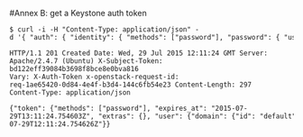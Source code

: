 #Annex B: get a Keystone auth token

    $ curl -i -H "Content-Type: application/json" -d '{ "auth": { "identity": { "methods": ["password"], "password": { "user": { "name": "admin", "domain": { "id": "default" }, "password": "xxxxxxxx" } } } } }' http://localhost:5000/v3/auth/tokens) ; echo

    HTTP/1.1 201 Created Date: Wed, 29 Jul 2015 12:11:24 GMT Server:
    Apache/2.4.7 (Ubuntu) X-Subject-Token: bd122eff39084b3698f8bce8e0bva816
    Vary: X-Auth-Token x-openstack-request-id:
    req-1ae65420-0d84-4e4f-b3d4-144c6fb54e23 Content-Length: 297
    Content-Type: application/json

    {"token": {"methods": ["password"], "expires_at": "2015-07-29T13:11:24.754603Z", "extras": {}, "user": {"domain": {"id": "default", "name": "Default"}, "id": "c6e65f07a79941f481adfe25bcf95919", "name": "admin"}, "audit_ids": ["zmYq_7EuS4CCR8GLxqCDka"], "issued_at": "2015-07-29T12:11:24.754626Z"}}
